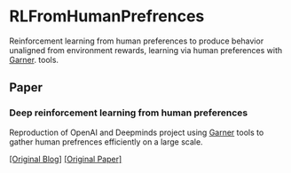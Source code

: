 # RLFromHumanPrefrences
Reinforcement learning from human preferences to produce behavior unaligned from environment rewards, learning via human preferences with [Garner](https://garner.app). tools.

## Paper
### Deep reinforcement learning from human preferences
Reproduction of OpenAI and Deepminds project using [Garner](https://garner.app) tools to gather human prefrences efficiently on a large scale.

[[Original Blog]](https://openai.com/blog/deep-reinforcement-learning-from-human-preferences/)
[[Original Paper]](https://arxiv.org/abs/1706.03741)

